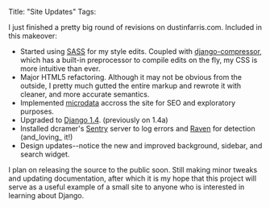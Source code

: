 Title: "Site Updates"
Tags:

I just finished a pretty big round of revisions on dustinfarris.com.
Included in this makeover:

  * Started using [SASS](http://sass-lang.com/) for my style edits. Coupled with [django-compressor](https://github.com/jezdez/django_compressor), which has a built-in preprocessor to compile edits on the fly, my CSS is more intuitive than ever.
  * Major HTML5 refactoring. Although it may not be obvious from the outside, I pretty much gutted the entire markup and rewrote it with cleaner, and more accurate semantics.
  * Implemented [microdata](http://schema.org/) accross the site for SEO and exploratory purposes.
  * Upgraded to [Django 1.4](https://www.djangoproject.com/). (previously on 1.4a)
  * Installed dcramer's [Sentry](https://github.com/dcramer/sentry) server to log errors and [Raven](https://github.com/dcramer/raven) for detection (and_loving_ it!)
  * Design updates--notice the new and improved background, sidebar, and search widget.

I plan on releasing the source to the public soon. Still
making minor tweaks and updating documentation, after which it is my hope that
this project will serve as a useful example of a small site to anyone who is
interested in learning about Django.
